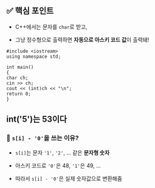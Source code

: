 ## ✅ 핵심 포인트

- C++에서는 문자를 `char`로 받고,
    
- 그냥 정수형으로 출력하면 **자동으로 아스키 코드 값**이 출력돼!

```
#include <iostream>
using namespace std;

int main() 
{
char ch;
cin >> ch;
cout << (int)ch << "\n";
return 0;
}
```


## int('5')는 53이다


### 📌 `s[i] - '0'`을 쓰는 이유?

- `s[i]`는 문자 `'1'`, `'2'`, ... 같은 **문자형 숫자**
    
- 아스키 코드로 `'0'`은 48, `'1'`은 49, ...
    
- 따라서 `s[i] - '0'`은 실제 숫자값으로 변환해줌